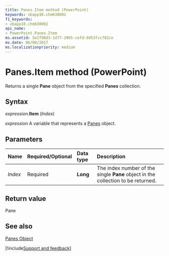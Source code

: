 ```yaml
---
title: Panes.Item method (PowerPoint)
keywords: vbapp10.chm630002
f1_keywords:
- vbapp10.chm630002
api_name:
- PowerPoint.Panes.Item
ms.assetid: 5e2f98d3-1d77-2965-cefd-9d53fcc782ce
ms.date: 06/08/2017
ms.localizationpriority: medium
---
```



# Panes.Item method (PowerPoint)

Returns a single **Pane** object from the specified **Panes** collection.


## Syntax

_expression_.**Item** (_Index_)

_expression_ A variable that represents a [Panes](PowerPoint.Panes.md) object.


## Parameters



|Name|Required/Optional|Data type|Description|
|:-----|:-----|:-----|:-----|
| _Index_|Required|**Long**|The index number of the single **Pane** object in the collection to be returned.|

## Return value

Pane


## See also


[Panes Object](PowerPoint.Panes.md)

[!include[Support and feedback](~/includes/feedback-boilerplate.md)]